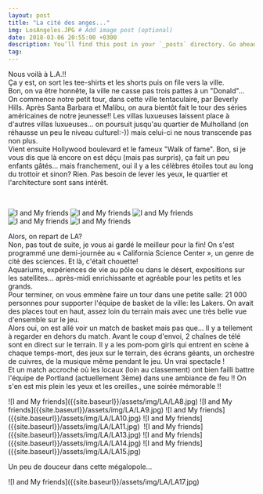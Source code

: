 ```yaml
---
layout: post
title: "La cité des anges..."
img: LosAngeles.JPG # Add image post (optional)
date: 2018-03-06 20:55:00 +0300
description: You’ll find this post in your `_posts` directory. Go ahead and edit it and re-build the site to see your changes. # Add post description (optional)
tag: 
---
```

<p>Nous voilà à L.A.!! <br/> 
    Ça y est, on sort les tee-shirts et les shorts puis on file vers la ville.
    <br/>
    Bon, on va être honnête, la ville ne casse pas trois pattes à un "Donald"...<br/>
    On commence notre petit tour, dans cette ville tentaculaire, par Beverly Hills.
    Après Santa Barbara et Malibu, on aura bientôt fait le tour des séries américaines de notre 
    jeunesse!!
    Les villas luxueuses laissent place à d'autres villas luxueuses... on poursuit jusqu'au quartier de 
    Mulholland (on réhausse un peu le niveau culturel:-))
    mais celui-ci ne nous transcende pas non plus.<br/>
    Vient ensuite Hollywood boulevard et le fameux "Walk of fame". Bon, si je vous dis que là encore 
    on est déçu (mais pas surpris), ça fait un peu enfants gâtés...
    mais franchement, oui il y a les célèbres étoiles tout au long du trottoir et sinon? Rien. Pas besoin de
    lever les yeux, le quartier et l'architecture sont sans intérêt.</p>

 <br/> 

![I and My friends]({{site.baseurl}}/assets/img/LA/LA1.jpg)
![I and My friends]({{site.baseurl}}/assets/img/LA/LA2.jpg)
![I and My friends]({{site.baseurl}}/assets/img/LA/LA3.jpg)
![I and My friends]({{site.baseurl}}/assets/img/LA/LA4.jpg)
![I and My friends]({{site.baseurl}}/assets/img/LA/LA5.jpg)
<img class="Rot90" src="{{site.baseurl}}/assets/img/LA/LA6.jpg" alt="">
<img class="Rot90" src="{{site.baseurl}}/assets/img/LA/LA7.jpg" alt="">
<img class="Rot180" src="{{site.baseurl}}/assets/img/LA/LA7-1.jpg" alt="">
    
   <p> Alors, on repart de LA?<br/>
    Non, pas tout de suite, je vous ai gardé le meilleur pour la fin!
    On s'est programmé une demi-journée au « California Science Center », un genre de cité des 
    sciences. Et là, c'était chouette!<br/>
    Aquariums, expériences de vie au pôle ou dans le désert, expositions sur les satellites... après-midi 
    enrichissante et agréable pour les petits et les grands.<br/>
    Pour terminer, on vous emmène faire un tour dans une petite salle:
    21 000 personnes pour supporter l'équipe de basket de la ville: les Lakers.
    On avait des places tout en haut, assez loin du terrain mais avec une très belle vue d'ensemble sur le 
    jeu. <br/> 
    Alors oui, on est allé voir un match de basket mais pas que... Il y a tellement à regarder en dehors 
    du match. Avant le coup d'envoi, 2 chaînes de télé sont en direct sur le terrain. Il y a les pom-pom 
    girls qui entrent en scène à chaque temps-mort, des jeux sur le terrain, des écrans géants, un 
    orchestre de cuivres, de la musique même pendant le jeu. Un vrai spectacle ! <br/> 
    Et un match accroché où les locaux (loin au classement) ont bien failli battre l'équipe de Portland 
    (actuellement 3ème) dans une ambiance de feu !!
    On s'en est mis plein les yeux et les oreilles., une soirée mémorable !!
  </p>
![I and My friends]({{site.baseurl}}/assets/img/LA/LA8.jpg)
![I and My friends]({{site.baseurl}}/assets/img/LA/LA9.jpg)
![I and My friends]({{site.baseurl}}/assets/img/LA/LA10.jpg)
![I and My friends]({{site.baseurl}}/assets/img/LA/LA11.jpg)
<img class="Rot90" src="{{site.baseurl}}/assets/img/LA/LA12.jpg" alt="">
![I and My friends]({{site.baseurl}}/assets/img/LA/LA13.jpg)
![I and My friends]({{site.baseurl}}/assets/img/LA/LA14.jpg)
![I and My friends]({{site.baseurl}}/assets/img/LA/LA15.jpg)
<img class="Rot90" src="{{site.baseurl}}/assets/img/LA/LA16.jpg" alt="">  
<p>Un peu de douceur dans cette mégalopole… </p>
![I and My friends]({{site.baseurl}}/assets/img/LA/LA17.jpg)
    


 




